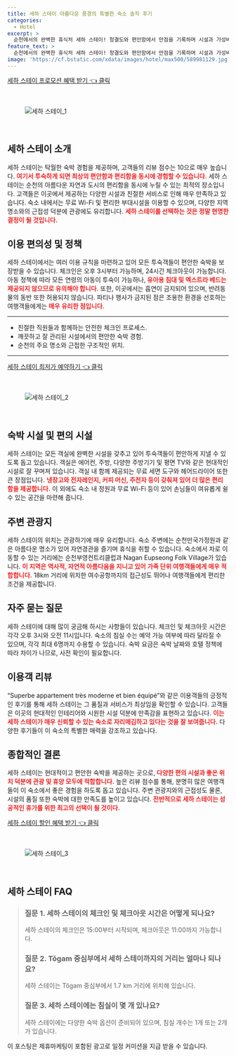 ```yaml
---
title: 세하 스테이 아름다운 풍경의 특별한 숙소 솔직 후기
categories:
  - Hotel
excerpt: >
  순천에서의 완벽한 휴식처 세하 스테이! 청결도와 편안함에서 만점을 기록하며 시설과 가성비도 뛰어납니다. 순천만국가정원과 가까워 관광에도 최적이에요. 지금 예약하고 잊지 못할 추억을 만들어보세요!
feature_text: >
  순천에서의 완벽한 휴식처 세하 스테이! 청결도와 편안함에서 만점을 기록하며 시설과 가성비도 뛰어납니다. 순천만국가정원과 가까워 관광에도 최적이에요. 지금 예약하고 잊지 못할 추억을 만들어보세요!
image: 'https://cf.bstatic.com/xdata/images/hotel/max500/589981129.jpg?k=bf5c8c28c247d456a0bba47abae443bcc7f8945004f1fa0d1c01cd1e44410e2a&o=&hp=1'
---
```


<p><a class="modoo-button" href="https://tinyurl.com/2yyjonww" rel="nofollow noopener">세하 스테이 프로모션 혜택 받기 👈 클릭</a></p><br/>
<figure class="image"><img alt="세하 스테이_1" src="https://cf.bstatic.com/xdata/images/hotel/max1024x768/586249184.jpg?k=737605d95900b4dcfb5856006efa53bf6bb15561b3e41b4f8a5129549d49ad89&amp;o=&amp;hp=1"/></figure><br/>

<h2 id="세하_스테이_소개">세하 스테이 소개</h2>
<p>세하 스테이는 탁월한 숙박 경험을 제공하며, 고객들의 리뷰 점수는 10으로 매우 높습니다. <b><span style="color: #ee2323;">여기서 투숙하게 되면 최상의 편안함과 편리함을 동시에 경험할 수 있습니다.</span></b> 세하 스테이는 순천의 아름다운 자연과 도시의 편리함을 동시에 누릴 수 있는 최적의 장소입니다. 고객들은 이곳에서 제공하는 다양한 시설과 친절한 서비스로 인해 매우 만족하고 있습니다. 숙소 내에서는 무료 Wi-Fi 및 편리한 부대시설을 이용할 수 있으며, 다양한 지역 명소와의 근접성 덕분에 관광에도 유리합니다. <b><span style="color: #ee2323;">세하 스테이를 선택하는 것은 정말 현명한 결정이 될 것입니다.</span></b></p>
<h2 id="이용편의성_및_정책">이용 편의성 및 정책</h2>
<p>세하 스테이에서는 여러 이용 규칙을 마련하고 있어 모든 투숙객들이 편안한 숙박을 보장받을 수 있습니다. 체크인은 오후 3시부터 가능하며, 24시간 체크아웃이 가능합니다. 아동 정책에 따라 모든 연령의 아동이 투숙이 가능하나,<b><span style="color: #ee2323;"> 유아용 침대 및 엑스트라 베드는 제공되지 않으므로 유의해야 합니다.</span></b> 또한, 이곳에서는 흡연이 금지되어 있으며, 반려동물의 동반 또한 허용되지 않습니다. 파티나 행사가 금지된 점은 조용한 환경을 선호하는 여행객들에게는 <b><span style="color: #ee2323;">매우 유리한 점입니다.</span></b></p>
<hr/>
<ul>
<li>친절한 직원들과 함께하는 안전한 체크인 프로세스.</li>
<li>깨끗하고 잘 관리된 시설에서의 편안한 숙박 경험.</li>
<li>순천의 주요 명소와 근접한 구조적인 위치.</li>
</ul>
<hr/>
<p><a class="modoo-button" href="https://tinyurl.com/2yyjonww" rel="nofollow noopener">세하 스테이 최저가 예약하기 👈 클릭</a></p><br/>
<figure class="image"><img alt="세하 스테이_2" src="https://cf.bstatic.com/xdata/images/hotel/max500/589981129.jpg?k=bf5c8c28c247d456a0bba47abae443bcc7f8945004f1fa0d1c01cd1e44410e2a&amp;o=&amp;hp=1"/></figure><br/>
<h2 id="숙박시설_및_편의시설">숙박 시설 및 편의 시설</h2>
<p>세하 스테이는 모든 객실에 완벽한 시설을 갖추고 있어 투숙객들이 편안하게 지낼 수 있도록 돕고 있습니다. 객실은 에어컨, 주방, 다양한 주방기기 및 평면 TV와 같은 현대적인 시설로 잘 꾸며져 있습니다. 객실 내 함께 제공되는 무료 세면 도구와 헤어드라이어 또한 큰 장점입니다. <b><span style="color: #ee2323;">냉장고와 전자레인지, 커피 머신, 주전자 등이 갖춰져 있어 더 많은 편리함을 제공합니다.</span></b> 이 외에도 숙소 내 정원과 무료 Wi-Fi 등이 있어 손님들이 여유롭게 쉴 수 있는 공간을 마련해 줍니다.</p>
<h2 id="주변_관광지">주변 관광지</h2>
<p>세하 스테이의 위치는 관광하기에 매우 유리합니다. 숙소 주변에는 순천만국가정원과 같은 아름다운 명소가 있어 자연경관을 즐기며 휴식을 취할 수 있습니다. 숙소에서 차로 이동할 수 있는 거리에는 순천부영컨트리클럽과 Nagan Eupseong Folk Village가 있습니다. <b><span style="color: #ee2323;">이 지역은 역사적, 자연적 아름다움을 지니고 있어 가족 단위 여행객들에게 매우 적합합니다.</span></b> 18km 거리에 위치한 여수공항까지의 접근성도 뛰어나 여행객들에게 편리한 조건을 제공합니다.</p>
<h2 id="자주_묻는_질문">자주 묻는 질문</h2>
<p>세하 스테이에 대해 많이 궁금해 하시는 사항들이 있습니다. 체크인 및 체크아웃 시간은 각각 오후 3시와 오전 11시입니다. 숙소의 침실 수는 예약 가능 여부에 따라 달라질 수 있으며, 각각 최대 6명까지 수용할 수 있습니다. 숙박 요금은 숙박 날짜와 호텔 정책에 따라 차이가 나므로, 사전 확인이 필요합니다.</p>
<h2 id="이용객_리뷰">이용객 리뷰</h2>
<p>“Superbe appartement très moderne et bien équipé”와 같은 이용객들의 긍정적인 후기를 통해 세하 스테이는 그 품질과 서비스가 최상임을 확인할 수 있습니다. 고객들은 이곳의 현대적인 인테리어와 시원한 시설 덕분에 만족감을 표현하고 있습니다. <b><span style="color: #ee2323;">이는 세하 스테이가 매우 신뢰할 수 있는 숙소로 자리매김하고 있다는 것을 잘 보여줍니다.</span></b> 다양한 후기들이 이 숙소의 특별한 매력을 강조하고 있습니다.</p>
<h2 id="종합적인_결론">종합적인 결론</h2>
<p>세하 스테이는 현대적이고 편안한 숙박을 제공하는 곳으로,<b><span style="color: #ee2323;"> 다양한 편의 시설과 좋은 위치 덕분에 관광 및 휴양 모두에 적합합니다.</span></b> 높은 리뷰 점수를 통해, 분명히 많은 여행객들이 이 숙소에서 좋은 경험을 하도록 돕고 있습니다. 주변 관광지와의 근접성도 물론, 시설의 품질 또한 숙박에 대한 만족도를 높이고 있습니다. <b><span style="color: #ee2323;">전반적으로 세하 스테이는 성공적인 휴가를 위한 최고의 선택이 될 것이다.</span></b></p>

<p><a class="modoo-button" href="https://tinyurl.com/2yyjonww" rel="nofollow noopener">세하 스테이 할인 혜택 받기 👈 클릭</a></p><br>

<figure class="image"><img src="https://cf.bstatic.com/xdata/images/hotel/max500/589981560.jpg?k=335b26439254fa76b10e04ae0889088476d540229429475c4770cfe9664d1aed&o=&hp=1" alt="세하 스테이_3"></figure><br>
<h2 id="세하 스테이_FAQ">세하 스테이 FAQ</h2>
<div itemscope="" itemtype="https://schema.org/FAQPage"> 
<blockquote> 
<div itemscope="" itemprop="mainEntity" itemtype="https://schema.org/Question"> 
<h3 id="질문_1" itemprop="name">질문 1. 세하 스테이의 체크인 및 체크아웃 시간은 어떻게 되나요?</h3> 
<div itemscope="" itemprop="acceptedAnswer" itemtype="https://schema.org/Answer"> 
<span itemprop="text"> 
<p>세하 스테이의 체크인은 15:00부터 시작되며, 체크아웃은 11:00까지 가능합니다.</p> 
</span> 
</div> 
</div> 

<div itemscope="" itemprop="mainEntity" itemtype="https://schema.org/Question"> 
<h3 id="질문_2" itemprop="name">질문 2. Tŏgam 중심부에서 세하 스테이까지의 거리는 얼마나 되나요?</h3> 
<div itemscope="" itemprop="acceptedAnswer" itemtype="https://schema.org/Answer"> 
<span itemprop="text"> 
<p>세하 스테이는 Tŏgam 중심부에서 1.7 km 거리에 위치해 있습니다.</p> 
</span> 
</div> 
</div> 

<div itemscope="" itemprop="mainEntity" itemtype="https://schema.org/Question"> 
<h3 id="질문_3" itemprop="name">질문 3. 세하 스테이에는 침실이 몇 개 있나요?</h3> 
<div itemscope="" itemprop="acceptedAnswer" itemtype="https://schema.org/Answer"> 
<span itemprop="text"> 
<p>세하 스테이에는 다양한 숙박 옵션이 준비되어 있으며, 침실 개수는 1개 또는 2개가 있습니다.</p> 
</span> 
</div> 
</div> 
</blockquote> 
</div><p>이 포스팅은 제휴마케팅이 포함된 광고로 일정 커미션을 지급 받을 수 있습니다.</p>

